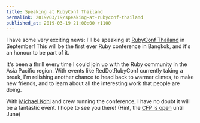 ```yaml
---
title: Speaking at RubyConf Thailand
permalink: 2019/03/19/speaking-at-rubyconf-thailand
published_at: 2019-03-19 21:00:00 +1100
---
```


I have some very exciting news: I'll be speaking at [RubyConf Thailand](https://rubyconfth.com) in September! This will be the first ever Ruby conference in Bangkok, and it's an honour to be part of it.

It's been a thrill every time I could join up with the Ruby community in the Asia Pacific region. With events like RedDotRubyConf currently taking a break, I'm relishing another chance to head back to warmer climes, to make new friends, and to learn about all the interesting work that people are doing.

With [Michael Kohl](https://citizen428.net) and crew running the conference, I have no doubt it will be a fantastic event. I hope to see you there! (Hint, the [CFP is open](https://www.papercall.io/rubyconfth) until June)
